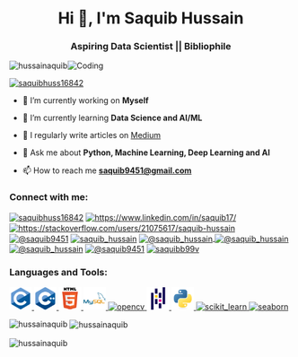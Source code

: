 <h1 align="center">Hi 👋, I'm Saquib Hussain</h1>
<h3 align="center">Aspiring Data Scientist || Bibliophile</h3>
<img align="right" alt="Coding" width="400" src="https://cdn.dribbble.com/users/1162077/screenshots/3848914/programmer.gif">


<p align="left"> <img src="https://komarev.com/ghpvc/?username=hussainaquib&label=Profile%20views&color=0e75b6&style=flat" alt="hussainaquib" /> </p>

<p align="left"> <a href="https://twitter.com/saquibhuss16842" target="blank"><img src="https://img.shields.io/twitter/follow/saquibhuss16842?logo=twitter&style=for-the-badge" alt="saquibhuss16842" /></a> </p>

- 🔭 I’m currently working on **Myself**

- 🌱 I’m currently learning **Data Science and AI/ML**

- 📝 I regularly write articles on [Medium](Medium)

- 💬 Ask me about **Python, Machine Learning, Deep Learning and AI**

- 📫 How to reach me **saquib9451@gmail.com**

<h3 align="left">Connect with me:</h3>
<p align="left">
<a href="https://twitter.com/saquibhuss16842" target="blank"><img align="center" src="https://raw.githubusercontent.com/rahuldkjain/github-profile-readme-generator/master/src/images/icons/Social/twitter.svg" alt="saquibhuss16842" height="30" width="40" /></a>
<a href="https://linkedin.com/in/saquib17/" target="blank"><img align="center" src="https://raw.githubusercontent.com/rahuldkjain/github-profile-readme-generator/master/src/images/icons/Social/linked-in-alt.svg" alt="https://www.linkedin.com/in/saquib17/" height="30" width="40" /></a>
<a href="https://stackoverflow.com/users/21075617/saquib-hussain" target="blank"><img align="center" src="https://raw.githubusercontent.com/rahuldkjain/github-profile-readme-generator/master/src/images/icons/Social/stack-overflow.svg" alt="https://stackoverflow.com/users/21075617/saquib-hussain" height="30" width="40" /></a>
<a href="https://medium.com/@saquib9451" target="blank"><img align="center" src="https://raw.githubusercontent.com/rahuldkjain/github-profile-readme-generator/master/src/images/icons/Social/medium.svg" alt="@saquib9451" height="30" width="40" /></a>
<a href="https://www.codechef.com/users/saquib_hussain" target="blank"><img align="center" src="https://cdn.jsdelivr.net/npm/simple-icons@3.1.0/icons/codechef.svg" alt="saquib_hussain" height="30" width="40" /></a>
<a href="https://www.hackerrank.com/profile/saquib_hussain" target="_blank">
  <img align="center" src="https://raw.githubusercontent.com/rahuldkjain/github-profile-readme-generator/master/src/images/icons/Social/hackerrank.svg" alt="@saquib_hussain" height="30" width="40" />
</a>
<a href="https://codeforces.com/profile/@saquib_hussain" target="blank"><img align="center" src="https://raw.githubusercontent.com/rahuldkjain/github-profile-readme-generator/master/src/images/icons/Social/codeforces.svg" alt="@saquib_hussain" height="30" width="40" /></a>
<a href="https://www.leetcode.com/@saquib_hussain" target="blank"><img align="center" src="https://raw.githubusercontent.com/rahuldkjain/github-profile-readme-generator/master/src/images/icons/Social/leet-code.svg" alt="@saquib_hussain" height="30" width="40" /></a>
<a href="https://www.hackerearth.com/@saquib9451" target="blank"><img align="center" src="https://raw.githubusercontent.com/rahuldkjain/github-profile-readme-generator/master/src/images/icons/Social/hackerearth.svg" alt="@saquib9451" height="30" width="40" /></a>
<a href="https://auth.geeksforgeeks.org/user/saquibb99v" target="blank"><img align="center" src="https://raw.githubusercontent.com/rahuldkjain/github-profile-readme-generator/master/src/images/icons/Social/geeks-for-geeks.svg" alt="saquibb99v" height="30" width="40" /></a>
</p>

<h3 align="left">Languages and Tools:</h3>
<p align="left"> <a href="https://www.cprogramming.com/" target="_blank" rel="noreferrer"> <img src="https://raw.githubusercontent.com/devicons/devicon/master/icons/c/c-original.svg" alt="c" width="40" height="40"/> </a> <a href="https://www.w3schools.com/cpp/" target="_blank" rel="noreferrer"> <img src="https://raw.githubusercontent.com/devicons/devicon/master/icons/cplusplus/cplusplus-original.svg" alt="cplusplus" width="40" height="40"/> </a> <a href="https://www.w3.org/html/" target="_blank" rel="noreferrer"> <img src="https://raw.githubusercontent.com/devicons/devicon/master/icons/html5/html5-original-wordmark.svg" alt="html5" width="40" height="40"/> </a> <a href="https://www.mysql.com/" target="_blank" rel="noreferrer"> <img src="https://raw.githubusercontent.com/devicons/devicon/master/icons/mysql/mysql-original-wordmark.svg" alt="mysql" width="40" height="40"/> </a> <a href="https://opencv.org/" target="_blank" rel="noreferrer"> <img src="https://www.vectorlogo.zone/logos/opencv/opencv-icon.svg" alt="opencv" width="40" height="40"/> </a> <a href="https://pandas.pydata.org/" target="_blank" rel="noreferrer"> <img src="https://raw.githubusercontent.com/devicons/devicon/2ae2a900d2f041da66e950e4d48052658d850630/icons/pandas/pandas-original.svg" alt="pandas" width="40" height="40"/> </a> <a href="https://www.python.org" target="_blank" rel="noreferrer"> <img src="https://raw.githubusercontent.com/devicons/devicon/master/icons/python/python-original.svg" alt="python" width="40" height="40"/> </a> <a href="https://scikit-learn.org/" target="_blank" rel="noreferrer"> <img src="https://upload.wikimedia.org/wikipedia/commons/0/05/Scikit_learn_logo_small.svg" alt="scikit_learn" width="40" height="40"/> </a> <a href="https://seaborn.pydata.org/" target="_blank" rel="noreferrer"> <img src="https://seaborn.pydata.org/_images/logo-mark-lightbg.svg" alt="seaborn" width="40" height="40"/> </a> </p>

<p><img align="left" src="https://github-readme-stats.vercel.app/api/top-langs?username=hussainaquib&show_icons=true&locale=en&layout=compact" alt="hussainaquib" /></p>

<p>&nbsp;<img align="center" src="https://github-readme-stats.vercel.app/api?username=hussainaquib&show_icons=true&locale=en" alt="hussainaquib" /></p>

<p><img align="center" src="https://github-readme-streak-stats.herokuapp.com/?user=hussainaquib&" alt="hussainaquib" /></p>
